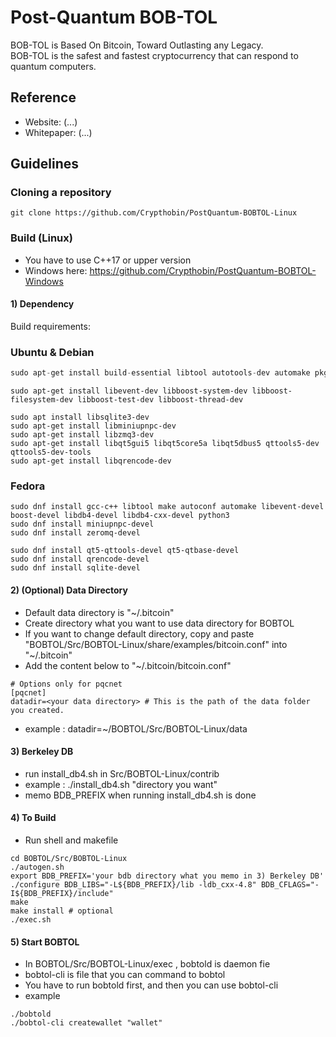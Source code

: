 # Post-Quantum BOB-TOL
BOB-TOL is Based On Bitcoin, Toward Outlasting any Legacy.<br>
BOB-TOL is the safest and fastest cryptocurrency that can respond to quantum computers.
## Reference ##
- Website: (...)
- Whitepaper: (...)
## Guidelines ##
### Cloning a repository ###
```
git clone https://github.com/Crypthobin/PostQuantum-BOBTOL-Linux
```
### Build (Linux) ###
- You have to use C++17 or upper version
- Windows here: https://github.com/Crypthobin/PostQuantum-BOBTOL-Windows

#### 1) Dependency

Build requirements: <br>

### Ubuntu & Debian

``` d
sudo apt-get install build-essential libtool autotools-dev automake pkg-config bsdmainutils python3
```

``` 
sudo apt-get install libevent-dev libboost-system-dev libboost-filesystem-dev libboost-test-dev libboost-thread-dev
```

``` sudo apt install libsqlite3-dev
sudo apt install libsqlite3-dev
sudo apt-get install libminiupnpc-dev
sudo apt-get install libzmq3-dev
sudo apt-get install libqt5gui5 libqt5core5a libqt5dbus5 qttools5-dev qttools5-dev-tools
sudo apt-get install libqrencode-dev
```

### Fedora

``` 
sudo dnf install gcc-c++ libtool make autoconf automake libevent-devel boost-devel libdb4-devel libdb4-cxx-devel python3
sudo dnf install miniupnpc-devel
sudo dnf install zeromq-devel
```

``` 
sudo dnf install qt5-qttools-devel qt5-qtbase-devel
sudo dnf install qrencode-devel
sudo dnf install sqlite-devel
```

#### 2) (Optional) Data Directory ####

- Default data directory is "~/.bitcoin"
- Create directory what you want to use data directory for BOBTOL
- If you want to change default directory, copy and paste "BOBTOL/Src/BOBTOL-Linux/share/examples/bitcoin.conf" into "~/.bitcoin"
- Add the content below to "~/.bitcoin/bitcoin.conf"

```
# Options only for pqcnet
[pqcnet]
datadir=<your data directory> # This is the path of the data folder you created.
```
- example : datadir=~/BOBTOL/Src/BOBTOL-Linux/data

#### 3) Berkeley DB

- run install_db4.sh in Src/BOBTOL-Linux/contrib
- example : ./install_db4.sh "directory you want"
- memo BDB_PREFIX when running install_db4.sh is done

#### 4) To Build

- Run shell and makefile

``` 
cd BOBTOL/Src/BOBTOL-Linux
./autogen.sh
export BDB_PREFIX='your bdb directory what you memo in 3) Berkeley DB'
./configure BDB_LIBS="-L${BDB_PREFIX}/lib -ldb_cxx-4.8" BDB_CFLAGS="-I${BDB_PREFIX}/include"
make
make install # optional
./exec.sh
```

#### 5) Start BOBTOL

- In BOBTOL/Src/BOBTOL-Linux/exec , bobtold is daemon fie 
- bobtol-cli is file that you can command to bobtol
- You have to run bobtold first, and then you can use bobtol-cli
- example

``` 
./bobtold
./bobtol-cli createwallet "wallet"
```

